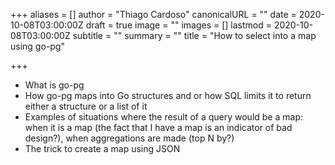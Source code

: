 +++
aliases = []
author = "Thiago Cardoso"
canonicalURL = ""
date = 2020-10-08T03:00:00Z
draft = true
image = ""
images = []
lastmod = 2020-10-08T03:00:00Z
subtitle = ""
summary = ""
title = "How to select into a map using go-pg"

+++
* What is go-pg
* How go-pg maps into Go structures and or how SQL limits it to return either a structure or a list of it
* Examples of situations where the result of a query would be a map: when it is a map (the fact that I have a map is an indicator of bad design?), when aggregations are made (top N by?)
* The trick to create a map using JSON